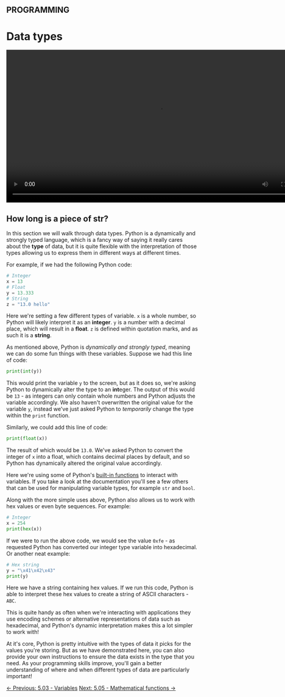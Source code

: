 ## PROGRAMMING

# Data types

<div align="center">
 <video src="https://github.com/alphyos/CyberStart-2023/assets/108233076/65a490d2-d0d4-4743-8c97-fa9759ed0b4b" width="800" />
</div>

## How long is a piece of str?

In this section we will walk through data types. Python is a
dynamically and strongly typed language, which is a fancy way of saying
it really cares about the **type** of data, but it is quite
 flexible with the interpretation of those types allowing us to express
them in different ways at different times.

For example, if we had the following Python code:

```py
# Integer
x = 13
# Float
y = 13.333
# String
z = "13.0 hello"
```

Here we're setting a few different types of variable. `x` is a whole number, so Python will likely interpret it as an **integer**. `y` is a number with a decimal place, which will result in a **float**. `z` is defined within quotation marks, and as such it is a **string**.

As mentioned above, Python is *dynamically and strongly typed*, meaning we can do some fun things with these variables. Suppose we had this line of code:

```py
print(int(y))
```

This would print the variable `y` to the screen, but as it does so, we're asking Python to dynamically alter the type to an **int**eger. The output of this would be `13` - as integers can only contain whole numbers and Python adjusts the
variable accordingly. We also haven't overwritten the original value for
 the variable `y`, instead we've just asked Python to *temporarily* change the type within the `print` function.

Similarly, we could add this line of code:

```py
print(float(x))
```

The result of which would be `13.0`. We've asked Python to convert the integer of `x` into a float, which contains decimal places by default, and so Python has dynamically altered the original value accordingly.

Here we're using some of Python's [built-in functions](https://docs.python.org/3/library/functions.html)
 to interact with variables. If you take a look at the documentation
you'll see a few others that can be used for manipulating variable
types, for example `str` and `bool`.

Along with the more simple uses above, Python also allows us to work with hex values or even byte sequences. For example:

```py
# Integer
x = 254
print(hex(x))
```

If we were to run the above code, we would see the value `0xfe` - as requested Python has converted our integer type variable into hexadecimal. Or another neat example:

```py
# Hex string
y = "\x41\x42\x43"
print(y)
```

Here we have a string containing hex values. If we run this code,
Python is able to interpret these hex values to create a string of ASCII
 characters - `ABC`.

This is quite handy as often when we're interacting with applications
 they use encoding schemes or alternative representations of data such
as hexadecimal, and Python's dynamic interpretation makes this a lot
simpler to work with!

At it's core, Python is pretty intuitive with the types of data it
picks for the values you're storing. But as we have demonstrated here,
you can also provide your own instructions to ensure the data exists in
the type that you need. As your programming skills improve, you'll gain a
 better understanding of where and when different types of data are
particularly important!

[← Previous: 5.03 - Variables](https://play.cyberstart.com/field-manual/8fc782c0-d7eb-11eb-9054-0242ac140009)
[Next: 5.05 - Mathematical functions →](https://play.cyberstart.com/field-manual/8fc98354-d7eb-11eb-8ede-0242ac140009)
